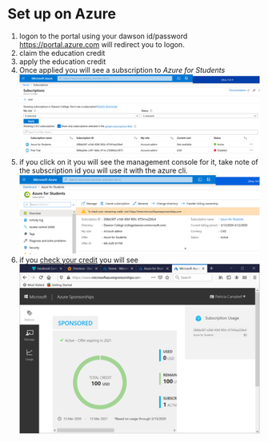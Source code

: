 # Set up on Azure

1. logon to the portal using your dawson id/password  https://portal.azure.com will redirect you to logon.
2. claim the education credit
3. apply the education credit
4. Once applied you will see a subscription to *Azure for Students*
	![all subscriptions](azure-all-subs.PNG)
5. if you click on it you will see the management console for it, take note of the subscription id you will use it with the azure cli.
	![azure for student subscription](azure-student-subs.PNG)
6. if you [check your credit](https://www.microsoftazuresponsorships.com/) you will see
	![subscription usage](azure-student-sub-usage.PNG)

